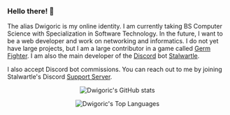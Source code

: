 ### Hello there! 👋 <!-- General Kenobi -->

The alias Dwigoric is my online identity. I am currently taking BS Computer Science with Specialization in Software Technology. In the future, I want to be a web developer and work on networking and informatics. I do not yet have large projects, but I am a large contributor in a game called [Germ Fighter](https://github.com/takomst/germ-fighter). I am also the main developer of the [Discord](https://discord.com) bot [Stalwartle](https://bit.ly/invite-stalwartle).


I also accept Discord bot commissions. You can reach out to me by joining Stalwartle's Discord [Support Server](https://discord.gg/KDWGvV8).


<div align="center">

![Dwigoric's GitHub stats](https://github-readme-stats.vercel.app/api?username=Dwigoric&show_icons=true&count_private=true&theme=vue-dark)

![Dwigoric's Top Languages](https://github-readme-stats.vercel.app/api/top-langs/?username=Dwigoric&langs_count=10&theme=vue-dark&count_private=true&show_icons=true)

</div>
